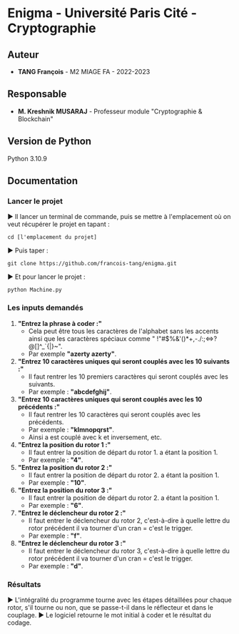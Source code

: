 # Enigma - Université Paris Cité - Cryptographie

## Auteur
* **TANG François** - M2 MIAGE FA - 2022-2023

## Responsable
* **M. Kreshnik MUSARAJ** - Professeur module "Cryptographie & Blockchain"

## Version de Python
Python 3.10.9

## Documentation
### Lancer le projet
:arrow_forward: Il lancer un terminal de commande, puis se mettre à l'emplacement où on veut récupérer le projet en tapant :
```
cd [l'emplacement du projet]
```

:arrow_forward: Puis taper :
```
git clone https://github.com/francois-tang/enigma.git
```

:arrow_forward: Et pour lancer le projet :
```
python Machine.py
```

### Les inputs demandés
1. **"Entrez la phrase à coder :"**
    * Cela peut être tous les caractères de l'alphabet sans les accents ainsi que les caractères spéciaux comme " !"#$%&'()*+,-./:;<=>?@[\]^_`{|}~".
    * Par exemple **"azerty azerty"**.
1. **"Entrez 10 caractères uniques qui seront couplés avec les 10 suivants :"**
    * Il faut rentrer les 10 premiers caractères qui seront couplés avec les suivants.
    * Par exemple : **"abcdefghij"**.
1. **"Entrez 10 caractères uniques qui seront couplés avec les 10 précédents :"**
    * Il faut rentrer les 10 caractères qui seront couplés avec les précédents.
    * Par exemple : **"klmnopqrst"**.
    * Ainsi a est couplé avec k et inversement, etc.
1. **"Entrez la position du rotor 1 :"**
    * Il faut entrer la position de départ du rotor 1. a étant la position 1.
    * Par exemple : **"4"**.
1. **"Entrez la position du rotor 2 :"**
    * Il faut entrer la position de départ du rotor 2. a étant la position 1.
    * Par exemple : **"10"**.
1. **"Entrez la position du rotor 3 :"**
    * Il faut entrer la position de départ du rotor 2. a étant la position 1.
    * Par exemple : **"6"**.
1. **"Entrez le déclencheur du rotor 2 :"**
    * Il faut entrer le déclencheur du rotor 2, c'est-à-dire à quelle lettre du rotor précédent il va tourner d'un cran = c'est le trigger.
    * Par exemple : **"f"**.
1. **"Entrez le déclencheur du rotor 3 :"**
    * Il faut entrer le déclencheur du rotor 3, c'est-à-dire à quelle lettre du rotor précédent il va tourner d'un cran = c'est le trigger.
    * Par exemple : **"d"**.

### Résultats
:arrow_forward: L'intégralité du programme tourne avec les étapes détaillées pour chaque rotor, s'il tourne ou non, que se passe-t-il dans le réflecteur et dans le couplage.
:arrow_forward: Le logiciel retourne le mot initial à coder et le résultat du codage.